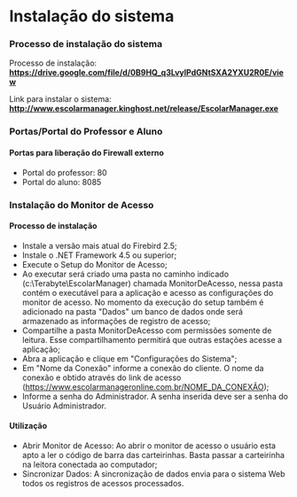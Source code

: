 # Instalação do sistema

  ### Processo de instalação do sistema 
  Processo de instalação:
  **https://drive.google.com/file/d/0B9HQ_q3LvylPdGNtSXA2YXU2R0E/view**

  Link para instalar o sistema:
  **http://www.escolarmanager.kinghost.net/release/EscolarManager.exe**

### Portas/Portal do Professor e Aluno  
####  Portas para liberação do Firewall externo
* Portal do professor: 80
* Portal do aluno: 8085

### Instalação do Monitor de Acesso  

#### Processo de instalação
* Instale a versão mais atual do Firebird 2.5;
* Instale o .NET Framework 4.5 ou superior;
* Execute o Setup do Monitor de Acesso;
* Ao executar será criado uma pasta no caminho indicado (c:\Terabyte\EscolarManager) chamada MonitorDeAcesso, nessa pasta contém o executável para a aplicação e acesso as configurações do monitor de acesso. No momento da execução do setup também é adicionado na pasta "Dados" um banco de dados onde será armazenado as informações de registro de acesso;
* Compartilhe a pasta MonitorDeAcesso com permissões somente de leitura. Esse compartilhamento permitirá que outras estações acesse a aplicação;
* Abra a aplicação e clique em "Configurações do Sistema";
* Em "Nome da Conexão" informe a conexão do cliente. O nome da conexão e obtido através do link de acesso (https://www.escolarmanageronline.com.br/NOME_DA_CONEXÃO);
* Informe a senha do Administrador. A senha inserida deve ser a senha do Usuário Administrador.

#### Utilização

* Abrir Monitor de Acesso: Ao abrir o monitor de acesso o usuário esta apto a ler o código de barra das carteirinhas. Basta passar a carteirinha na leitora conectada ao computador;
* Sincronizar Dados: A sincronização de dados envia para o sistema Web todos os registros de acessos processados.
